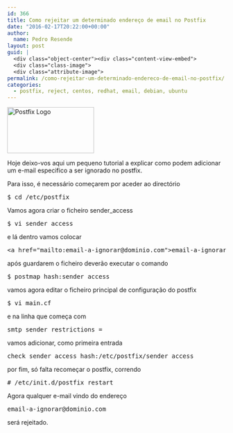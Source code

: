 ```yaml
---
id: 366
title: Como rejeitar um determinado endereço de email no Postfix
date: "2016-02-17T20:22:00+00:00"
author:
  name: Pedro Resende
layout: post
guid: |
  <div class="object-center"><div class="content-view-embed">
  <div class="class-image">
  <div class="attribute-image">
permalink: /como-rejeitar-um-determinado-endereco-de-email-no-postfix/
categories:
  - postfix, reject, centos, redhat, email, debian, ubuntu
---
```


<div class="object-center">
  <div class="content-view-embed">
    <div class="class-image">
      <div class="attribute-image">
      <img src="https://blog.resende.biz/assets/blog/ezdemo_site/storage/images/media/images/postfix-logo/12687-1-eng-GB/Postfix-Logo_medium.png" width="200" height="106"  style="border: 0px solid ;" alt="Postfix Logo" title="Postfix Logo" />
      </div>
    </div>
  </div>
</div>

Hoje deixo-vos aqui um pequeno tutorial a explicar como podem adicionar um e-mail especifico a ser ignorado no postfix.

Para isso, é necessário começarem por aceder ao directório

<pre>$ cd /etc/postfix</pre>

Vamos agora criar o ficheiro sender_access

<pre>$ vi sender_access</pre>

e lá dentro vamos colocar

<pre>&lt;a href="mailto:email-a-ignorar@dominio.com"&gt;email-a-ignorar@dominio.com&lt;/a&gt; REJECT</pre>

após guardarem o ficheiro deverão executar o comando

<pre>$ postmap hash:sender_access</pre>

vamos agora editar o ficheiro principal de configuração do postfix

<pre>$ vi main.cf</pre>

e na linha que começa com

<pre>smtp_sender_restrictions =</pre>

vamos adicionar, como primeira entrada

<pre>check_sender_access hash:/etc/postfix/sender_access</pre>

por fim, só falta recomeçar o postfix, correndo

<pre># /etc/init.d/postfix restart</pre>

Agora qualquer e-mail vindo do endereço

<pre>email-a-ignorar@dominio.com</pre>

será rejeitado.
